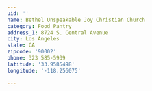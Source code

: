 ```yaml
---
uid: ''
name: Bethel Unspeakable Joy Christian Church
category: Food Pantry
address_1: 8724 S. Central Avenue
city: Los Angeles
state: CA
zipcode: '90002'
phone: 323 585-5939
latitude: '33.9585498'
longitude: '-118.256075'

---
```


